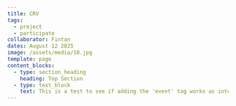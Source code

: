 ```yaml
---
title: CRV
tags:
  - project
  - participate
collaborator: Fintan
dates: August 12 2025
image: /assets/media/10.jpg
template: page
content_blocks:
  - type: section_heading
    heading: Top Section
  - type: text_block
    text: This is a test to see if adding the 'event' tag works as intended
---
```

